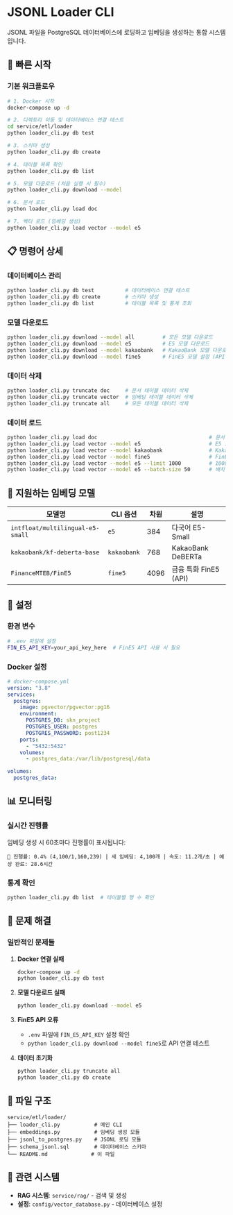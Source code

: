 # JSONL Loader CLI

JSONL 파일을 PostgreSQL 데이터베이스에 로딩하고 임베딩을 생성하는 통합 시스템입니다.

## 🚀 빠른 시작

### 기본 워크플로우

```bash
# 1. Docker 시작
docker-compose up -d

# 2. 디렉토리 이동 및 데이터베이스 연결 테스트
cd service/etl/loader
python loader_cli.py db test

# 3. 스키마 생성
python loader_cli.py db create

# 4. 테이블 목록 확인
python loader_cli.py db list

# 5. 모델 다운로드 (처음 실행 시 필수)
python loader_cli.py download --model

# 6. 문서 로드
python loader_cli.py load doc

# 7. 벡터 로드 (임베딩 생성)
python loader_cli.py load vector --model e5
```

## 📋 명령어 상세

### 데이터베이스 관리

```bash
python loader_cli.py db test          # 데이터베이스 연결 테스트
python loader_cli.py db create        # 스키마 생성
python loader_cli.py db list          # 테이블 목록 및 통계 조회
```

### 모델 다운로드

```bash
python loader_cli.py download --model all         # 모든 모델 다운로드
python loader_cli.py download --model e5          # E5 모델 다운로드
python loader_cli.py download --model kakaobank   # KakaoBank 모델 다운로드
python loader_cli.py download --model fine5       # FinE5 모델 설정 (API 전용)
```

### 데이터 삭제

```bash
python loader_cli.py truncate doc     # 문서 테이블 데이터 삭제
python loader_cli.py truncate vector  # 임베딩 테이블 데이터 삭제
python loader_cli.py truncate all     # 모든 테이블 데이터 삭제
```

### 데이터 로드

```bash
python loader_cli.py load doc                                    # 문서 로드
python loader_cli.py load vector --model e5                      # E5 모델로 임베딩 생성
python loader_cli.py load vector --model kakaobank               # KakaoBank 모델로 임베딩 생성
python loader_cli.py load vector --model fine5                   # FinE5 모델로 임베딩 생성
python loader_cli.py load vector --model e5 --limit 1000         # 1000개 청크만 처리
python loader_cli.py load vector --model e5 --batch-size 50      # 배치 크기 50으로 설정
```

## 🤖 지원하는 임베딩 모델

| 모델명                           | CLI 옵션    | 차원 | 설명                  |
| -------------------------------- | ----------- | ---- | --------------------- |
| `intfloat/multilingual-e5-small` | `e5`        | 384  | 다국어 E5-Small       |
| `kakaobank/kf-deberta-base`      | `kakaobank` | 768  | KakaoBank DeBERTa     |
| `FinanceMTEB/FinE5`              | `fine5`     | 4096 | 금융 특화 FinE5 (API) |

## 🔧 설정

### 환경 변수

```bash
# .env 파일에 설정
FIN_E5_API_KEY=your_api_key_here  # FinE5 API 사용 시 필요
```

### Docker 설정

```yaml
# docker-compose.yml
version: "3.8"
services:
  postgres:
    image: pgvector/pgvector:pg16
    environment:
      POSTGRES_DB: skn_project
      POSTGRES_USER: postgres
      POSTGRES_PASSWORD: post1234
    ports:
      - "5432:5432"
    volumes:
      - postgres_data:/var/lib/postgresql/data

volumes:
  postgres_data:
```

## 📊 모니터링

### 실시간 진행률

임베딩 생성 시 60초마다 진행률이 표시됩니다:

```
🔄 진행률: 0.4% (4,100/1,160,239) | 새 임베딩: 4,100개 | 속도: 11.2개/초 | 예상 완료: 28.6시간
```

### 통계 확인

```bash
python loader_cli.py db list  # 테이블별 행 수 확인
```

## 🚨 문제 해결

### 일반적인 문제들

1. **Docker 연결 실패**

   ```bash
   docker-compose up -d
   python loader_cli.py db test
   ```

2. **모델 다운로드 실패**

   ```bash
   python loader_cli.py download --model e5
   ```

3. **FinE5 API 오류**

   - `.env` 파일에 `FIN_E5_API_KEY` 설정 확인
   - `python loader_cli.py download --model fine5`로 API 연결 테스트

4. **데이터 초기화**

   ```bash
   python loader_cli.py truncate all
   python loader_cli.py db create
   ```

## 📁 파일 구조

```
service/etl/loader/
├── loader_cli.py           # 메인 CLI
├── embeddings.py           # 임베딩 생성 모듈
├── jsonl_to_postgres.py    # JSONL 로딩 모듈
├── schema_jsonl.sql        # 데이터베이스 스키마
└── README.md              # 이 파일
```

## 🔗 관련 시스템

- **RAG 시스템**: `service/rag/` - 검색 및 생성
- **설정**: `config/vector_database.py` - 데이터베이스 설정
